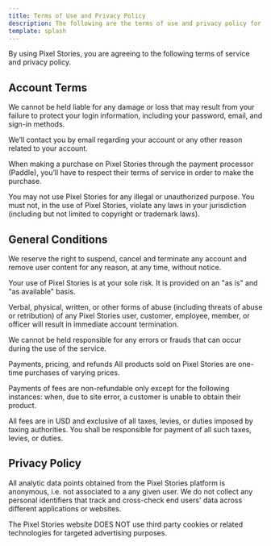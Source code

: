 ```yaml
---
title: Terms of Use and Privacy Policy
description: The following are the terms of use and privacy policy for Pixel Stories
template: splash
---
```


By using Pixel Stories, you are agreeing to the following terms of service and privacy policy.

## Account Terms

We cannot be held liable for any damage or loss that may result from your failure to protect your login information, including your password, email, and sign-in methods.

We’ll contact you by email regarding your account or any other reason related to your account.

When making a purchase on Pixel Stories through the payment processor (Paddle), you’ll have to respect their terms of service in order to make the purchase.

You may not use Pixel Stories for any illegal or unauthorized purpose. You must not, in the use of Pixel Stories, violate any laws in your jurisdiction (including but not limited to copyright or trademark laws).

## General Conditions

We reserve the right to suspend, cancel and terminate any account and remove user content for any reason, at any time, without notice.

Your use of Pixel Stories is at your sole risk. It is provided on an "as is" and "as available" basis.

Verbal, physical, written, or other forms of abuse (including threats of abuse or retribution) of any Pixel Stories user, customer, employee, member, or officer will result in immediate account termination.

We cannot be held responsible for any errors or frauds that can occur during the use of the service.

Payments, pricing, and refunds
All products sold on Pixel Stories are one-time purchases of varying prices.

Payments of fees are non-refundable only except for the following instances: when, due to site error, a customer is unable to obtain their product.

All fees are in USD and exclusive of all taxes, levies, or duties imposed by taxing authorities. You shall be responsible for payment of all such taxes, levies, or duties.

## Privacy Policy

All analytic data points obtained from the Pixel Stories platform is anonymous, i.e. not associated to a any given user. We do not collect any personal identifiers that track and cross-check end users' data across different applications or websites.

The Pixel Stories website DOES NOT use third party cookies or related technologies for targeted advertising purposes.
